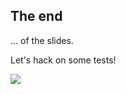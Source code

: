 ## The end

... of the slides.

Let's hack on some tests!

![](https://lh6.googleusercontent.com/-e7MTkZeSWhI/VD6kBvW5VcI/AAAAAAACleo/bHkJyO8Gfrw/w500-h300/hacking.gif)
